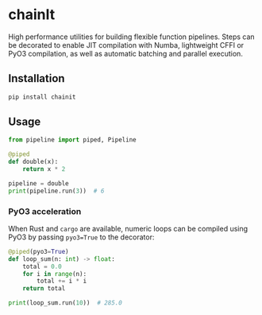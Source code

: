 # chainIt

High performance utilities for building flexible function pipelines. Steps can
be decorated to enable JIT compilation with Numba, lightweight CFFI or PyO3
compilation, as well as automatic batching and parallel execution.

## Installation

```bash
pip install chainit
```

## Usage

```python
from pipeline import piped, Pipeline

@piped
def double(x):
    return x * 2

pipeline = double
print(pipeline.run(3))  # 6
```

### PyO3 acceleration

When Rust and `cargo` are available, numeric loops can be compiled using PyO3
by passing `pyo3=True` to the decorator:

```python
@piped(pyo3=True)
def loop_sum(n: int) -> float:
    total = 0.0
    for i in range(n):
        total += i * i
    return total

print(loop_sum.run(10))  # 285.0
```
